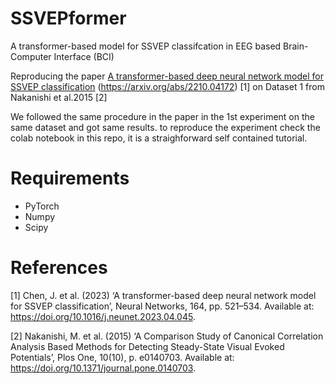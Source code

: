 # SSVEPformer
A transformer-based model for SSVEP classifcation in EEG based Brain-Computer Interface (BCI)

Reproducing the paper [A transformer-based deep neural network model for SSVEP classification](https://www.sciencedirect.com/science/article/abs/pii/S0893608023002319) (https://arxiv.org/abs/2210.04172) [1] on Dataset 1 from Nakanishi et al.2015 [2]

We followed the same procedure in the paper in the 1st experiment on the same dataset and got same results. to reproduce the experiment check the colab notebook in this repo, it is a straighforward self contained tutorial.

# Requirements
 - PyTorch 
 - Numpy
 - Scipy


# References

[1] Chen, J. et al. (2023) ‘A transformer-based deep neural network model for SSVEP classification’, Neural Networks, 164, pp. 521–534. Available at: https://doi.org/10.1016/j.neunet.2023.04.045.

[2] Nakanishi, M. et al. (2015) ‘A Comparison Study of Canonical Correlation Analysis Based Methods for Detecting Steady-State Visual Evoked Potentials’, Plos One, 10(10), p. e0140703. Available at: https://doi.org/10.1371/journal.pone.0140703.


